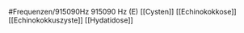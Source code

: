#Frequenzen/915090Hz
915090 Hz (E)
[[Cysten]]
[[Echinokokkose]]
[[Echinokokkuszyste]]
[[Hydatidose]]